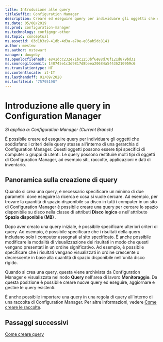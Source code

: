 ```yaml
---
title: Introduzione alle query
titleSuffix: Configuration Manager
description: Creare ed eseguire query per individuare gli oggetti che soddisfano i criteri delle query stesse all'interno di una gerarchia di Configuration Manager.
ms.date: 05/08/2019
ms.prod: configuration-manager
ms.technology: configmgr-other
ms.topic: conceptual
ms.assetid: 03d1b3a9-41db-4d3a-a70e-e05ab5dc8141
author: mestew
ms.author: mstewart
manager: dougeby
ms.openlocfilehash: e841dcc232e71bc1253bf6e88d70f121d879bd31
ms.sourcegitcommit: 148745e1c3d9817d8beea20684a54436210959c6
ms.translationtype: HT
ms.contentlocale: it-IT
ms.lasthandoff: 01/09/2020
ms.locfileid: "75795198"
---
```

# <a name="introduction-to-queries-in-configuration-manager"></a>Introduzione alle query in Configuration Manager

*Si applica a: Configuration Manager (Current Branch)*

È possibile creare ed eseguire query per individuare gli oggetti che soddisfano i criteri delle query stesse all'interno di una gerarchia di Configuration Manager. Questi oggetti possono essere tipi specifici di computer o gruppi di utenti. Le query possono restituire molti tipi di oggetti di Configuration Manager, ad esempio siti, raccolte, applicazioni e dati di inventario.  

## <a name="query-creation-overview"></a>Panoramica sulla creazione di query

 Quando si crea una query, è necessario specificare un minimo di due parametri: dove eseguire la ricerca e cosa si vuole cercare. Ad esempio, per trovare la quantità di spazio disponibile su disco in tutti i computer in un sito di Configuration Manager è possibile creare una query per cercare lo spazio disponibile su disco nella classe di attributi **Disco logico** e nell'attributo **Spazio disponibile (MB)** .  

 Dopo aver creato una query iniziale, è possibile specificare ulteriori criteri di query. Ad esempio, è possibile specificare che i risultati della query includano solo i computer assegnati al sito specificato. È anche possibile modificare la modalità di visualizzazione dei risultati in modo che questi vengano presentati in un ordine significativo. Ad esempio, è possibile specificare che i risultati vengano visualizzati in ordine crescente o decrescente in base alla quantità di spazio disponibile nell'unità disco rigido.  

 Quando si crea una query, questa viene archiviata da Configuration Manager e visualizzata nel nodo **Query** nell'area di lavoro **Monitoraggio**. Da questa posizione è possibile creare nuove query ed eseguire, aggiornare e gestire le query esistenti.  

 È anche possibile importare una query in una regola di query all'interno di una raccolta di Configuration Manager. Per altre informazioni, vedere [Come creare le raccolte](../../../core/clients/manage/collections/create-collections.md).  

## <a name="next-steps"></a>Passaggi successivi

 [Come creare query](../../../core/servers/manage/create-queries.md)
